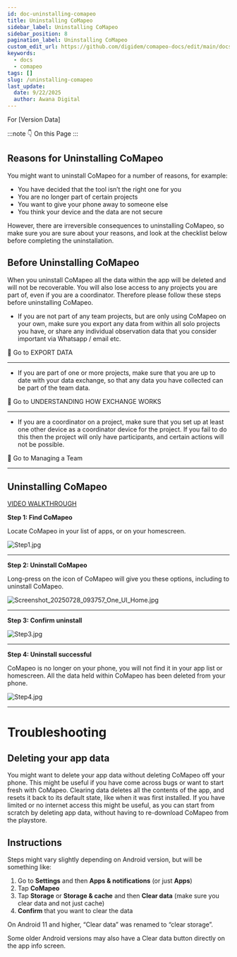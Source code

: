 ```yaml
---
id: doc-uninstalling-comapeo
title: Uninstalling CoMapeo
sidebar_label: Uninstalling CoMapeo
sidebar_position: 8
pagination_label: Uninstalling CoMapeo
custom_edit_url: https://github.com/digidem/comapeo-docs/edit/main/docs/installing--uninstalling-comapeo/uninstalling-comapeo.md
keywords:
  - docs
  - comapeo
tags: []
slug: /uninstalling-comapeo
last_update:
  date: 9/22/2025
  author: Awana Digital
---
```

For [Version Data]


:::note 👇 On this Page
:::
## **Reasons for Uninstalling CoMapeo**


You might want to uninstall CoMapeo for a number of reasons, for example:

- You have decided that the tool isn’t the right one for you
- You are no longer part of certain projects
- You want to give your phone away to someone else
- You think your device and the data are not secure

However, there are irreversible consequences to uninstalling CoMapeo, so make sure you are sure about your reasons, and look at the checklist below before completing the uninstallation.


## **Before Uninstalling CoMapeo**


When you uninstall CoMapeo all the data within the app will be deleted and will not be recoverable. You will also lose access to any projects you are part of, even if you are a coordinator. Therefore please follow these steps before uninstalling CoMapeo.

- If you are not part of any team projects, but are only using CoMapeo on your own, make sure you export any data from within all solo projects you have, or share any individual observation data that you consider important via Whatsapp / email etc.

🔗 Go to EXPORT DATA


---

- If you are part of one or more projects, make sure that you are up to date with your data exchange, so that any data you have collected can be part of the team data.

🔗 Go to UNDERSTANDING HOW EXCHANGE WORKS


---

- If you are a coordinator on a project, make sure that you set up at least one other device as a coordinator device for the project. If you fail to do this then the project will only have participants, and certain actions will not be possible.

🔗 Go to Managing a Team


---


## **Uninstalling CoMapeo**


[VIDEO WALKTHROUGH](https://drive.google.com/file/d/1heo-81t9Z9aQAp5vP3sYATVcwp6kAHzk/view?usp=drive_link)


**Step 1: Find CoMapeo**


Locate CoMapeo in your list of apps, or on your homescreen.


![Step1.jpg](/images/uninstallingcomapeo_0.jpg)


---


**Step 2: Uninstall CoMapeo**


Long-press on the icon of CoMapeo will give you these options, including to uninstall CoMapeo.


![Screenshot_20250728_093757_One_UI_Home.jpg](/images/uninstallingcomapeo_1.jpg)


---


**Step 3: Confirm uninstall**


![Step3.jpg](/images/uninstallingcomapeo_2.jpg)


---


**Step 4: Uninstall successful**


CoMapeo is no longer on your phone, you will not find it in your app list or homescreen. All the data held within CoMapeo has been deleted from your phone.


![Step4.jpg](/images/uninstallingcomapeo_3.jpg)


---


# Troubleshooting


## **Deleting your app data**


You might want to delete your app data without deleting CoMapeo off your phone. This might be useful if you have come across bugs or want to start fresh with CoMapeo. Clearing data deletes all the contents of the app, and resets it back to its default state, like when it was first installed. If you have limited or no internet access this might be useful, as you can start from scratch by deleting app data, without having to re-download CoMapeo from the playstore.


## **Instructions**


Steps might vary slightly depending on Android version, but will be something like:

1. Go to **Settings** and then **Apps & notifications** (or just **Apps**)
2. Tap **CoMapeo**
3. Tap **Storage** or **Storage & cache** and then **Clear data** (make sure you clear data and not just cache)
4. **Confirm** that you want to clear the data

On Android 11 and higher, “Clear data” was renamed to “clear storage”.


Some older Android versions may also have a Clear data button directly on the app info screen.


